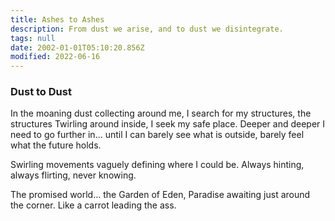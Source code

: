 ```yaml
---
title: Ashes to Ashes
description: From dust we arise, and to dust we disintegrate.
tags: null
date: 2002-01-01T05:10:20.856Z
modified: 2022-06-16
---
```


<div class="poem">

<h3>Dust to Dust</h3>

In the moaning dust collecting around me,
I search for my structures, the structures
Twirling around inside,
I seek my safe place.
Deeper and deeper
I need to go further in...
until I can barely see
what is outside,
barely feel
what the future holds.

Swirling movements
vaguely defining
where I could be.
Always hinting,
always flirting,
never
knowing.

The promised world…
the Garden of Eden,
Paradise awaiting
just around the corner.
Like a carrot leading the ass.

</div>
